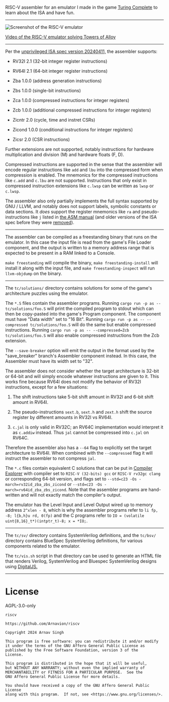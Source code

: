 RISC-V assembler for an emulator I made in the game [Turing Complete](https://store.steampowered.com/app/1444480/Turing_Complete/) to learn about the ISA and have fun.

---

![Screenshot of the RISC-V emulator](https://www.arnavion.dev/img/tc-riscv.png)

[Video of the RISC-V emulator solving Towers of Alloy](https://www.arnavion.dev/img/tc-riscv-tower-of-alloy.mp4)

---

Per the [unprivileged ISA spec version 20240411,](https://github.com/riscv/riscv-isa-manual/releases/tag/20240411) the assembler supports:

- RV32I 2.1 (32-bit integer register instructions)

- RV64I 2.1 (64-bit integer register instructions)

- Zba 1.0.0 (address generation instructions)

- Zbs 1.0.0 (single-bit instructions)

- Zca 1.0.0 (compressed instructions for integer registers)

- Zcb 1.0.0 (additional compressed instructions for integer registers)

- Zicntr 2.0 (cycle, time and instret CSRs)

- Zicond 1.0.0 (conditional instructions for integer registers)

- Zicsr 2.0 (CSR instructions)

Further extensions are not supported, notably instructions for hardware multiplication and division (M) and hardware floats (F, D).

Compressed instructions are supported in the sense that the assembler will encode regular instructions like `add` and `lbu` into the compressed form when compression is enabled. The mnemonics for the compressed instructions like `c.add` and `c.lbu` are not supported. Instructions that only exist in compressed instruction extensions like `c.lwsp` can be written as `lwsp` or `c.lwsp`.

The assembler also only partially implements the full syntax supported by GNU / LLVM, and notably does not support labels, symbolic constants or data sections. It *does* support the register mnemonics like `ra` and pseudo-instructions like `j` listed in [the ASM manual](https://github.com/riscv-non-isa/riscv-asm-manual/blob/ad0de8c004e29c9a7ac33cfd054f4d4f9392f2fb/src/asm-manual.adoc) (and older versions of the ISA spec before they were [removed](https://github.com/riscv/riscv-isa-manual/issues/1470)).

---

The assembler can be compiled as a freestanding binary that runs on the emulator. In this case the input file is read from the game's File Loader component, and the output is written to a memory address range that is expected to be present in a RAM linked to a Console.

`make freestanding` will compile the binary, `make freestanding-install` will install it along with the input file, and `make freestanding-inspect` will run `llvm-objdump` on the binary.

---

The `tc/solutions/` directory contains solutions for some of the game's architecture puzzles using the emulator.

The `*.S` files contain the assembler programs. Running `cargo run -p as -- tc/solutions/foo.S` will print the compiled program to stdout which can then be copy-pasted into the game's Program component. The component must have "Data width" set to "16 Bit". Running `cargo run -p as -- --compressed tc/solutions/foo.S` will do the same but enable compressed instructions. Running `cargo run -p as -- --compressed=Zcb tc/solutions/foo.S` will also enable compressed instructions from the Zcb extension.

The `--save-breaker` option will emit the output in the format used by the "save_breaker" branch's Assembler component instead. In this case, the Assembler must have its width set to "32".

The assembler does not consider whether the target architecture is 32-bit or 64-bit and will simply encode whatever instructions are given to it. This works fine because RV64I does not modify the behavior of RV32I instructions, except for a few situations:

1. The shift instructions take 5-bit shift amount in RV32I and 6-bit shift amount in RV64I.

2. The pseudo-instructions `sext.b`, `sext.h` and `zext.h` shift the source register by different amounts in RV32I vs RV64I.

3. `c.jal` is only valid in RV32C; an RV64C implementation would interpret it as `c.addiw` instead. Thus `jal` cannot be compressed into `c.jal` on RV64C.

Therefore the assembler also has a `--64` flag to explicitly set the target architecture to RV64I. When combined with the `--compressed` flag it will instruct the assembler to not compress `jal`.

The `*.c` files contain equivalent C solutions that can be put in [Compiler Explorer](https://gcc.godbolt.org/) with compiler set to `RISC-V (32-bits) gcc` or `RISC-V rv32gc clang` or corresponding 64-bit version, and flags set to `--std=c23 -Os -march=rv32id_zba_zbs_zicond` or `--std=c23 -Os -march=rv64id_zba_zbs_zicond`. Note that the assembler programs are hand-written and will not exactly match the compiler's output.

The emulator has the Level Input and Level Output wired up to memory address `2^xlen - 8`, which is why the assembler programs refer to `li fp, -8; l{b,h}u rd, 0(fp)` and the C programs refer to `IO = (volatile uint{8,16}_t*)(intptr_t)-8; x = *IO;`.

---

The `tc/sv/` directory contains SystemVerilog definitions, and the `tc/bsv/` directory contains BlueSpec SystemVerilog definitions, for various components related to the emulator.

The `tc/vis.sh` script in that directory can be used to generate an HTML file that renders Verilog, SystemVerilog and Bluespec SystemVerilog designs using [DigitalJS.](https://github.com/tilk/digitaljs)

---

# License

AGPL-3.0-only

```
riscv

https://github.com/Arnavion/riscv

Copyright 2024 Arnav Singh

This program is free software: you can redistribute it and/or modify
it under the terms of the GNU Affero General Public License as
published by the Free Software Foundation, version 3 of the
License.

This program is distributed in the hope that it will be useful,
but WITHOUT ANY WARRANTY; without even the implied warranty of
MERCHANTABILITY or FITNESS FOR A PARTICULAR PURPOSE.  See the
GNU Affero General Public License for more details.

You should have received a copy of the GNU Affero General Public License
along with this program.  If not, see <https://www.gnu.org/licenses/>.
```
